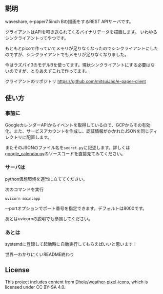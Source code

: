 ## 説明
waveshare, e-paper7.5inch Bの描画をするREST APIサーバです。

クライアントはAPIを叩き送られてくるバイナリデータを描画します。
いわゆるシンクライアントってやつです。

もともとpicoで作っていてメモリが足りなくなったのでシンクライアントにしたのですが、シンクライアントでもメモリが足りなくなりました。

今はラズパイ3のモデルBを使ってます。現状シンクライアントにする必要はないのですが、とりあえずこれで作ってます。

クライアントのリポジトリ
https://github.com/mitsuiJao/e-paper-client


## 使い方
### 事前に
GoogleカレンダーAPIからイベントを取得しているので、GCPからその有効化。また、サービスアカウントを作成し、認証情報がかかれたJSONを同じディレクトリに配置します。

またそのJSONのファイル名を`secret.py`に記述します。詳しくは[google_calendar.py](https://github.com/mitsuiJao/e-paper-server/blob/main/google_calendar.py)のソースコードを直接見てみてください。

### サーバは
python仮想環境を適当に立ててください。

次のコマンドを実行
```shell
uvicorn main:app
```

--portオプションでポート番号を指定できます。デフォルトは8000です。

あとはuvicornの説明でも参照してください。

### あとは
systemdに登録して起動時に自動実行してもらえばいいと思います！

世界一わかりにくいREADME終わり

## License
This project includes content from [Dhole/weather-pixel-icons](https://github.com/Dhole/weather-pixel-icons), which is licensed under CC BY-SA 4.0.